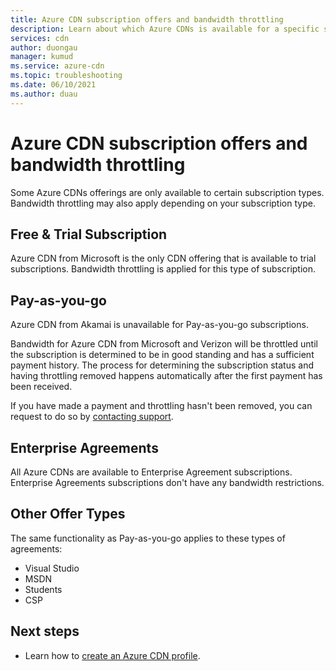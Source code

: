 ```yaml
---
title: Azure CDN subscription offers and bandwidth throttling
description: Learn about which Azure CDNs is available for a specific subscription type.
services: cdn
author: duongau
manager: kumud
ms.service: azure-cdn
ms.topic: troubleshooting
ms.date: 06/10/2021
ms.author: duau
---
```


# Azure CDN subscription offers and bandwidth throttling

Some Azure CDNs offerings are only available to certain subscription types. Bandwidth throttling may also apply depending on your subscription type.

## Free & Trial Subscription

Azure CDN from Microsoft is the only CDN offering that is available to trial subscriptions. Bandwidth throttling is applied for this type of subscription.  
 
## Pay-as-you-go

Azure CDN from Akamai is unavailable for Pay-as-you-go subscriptions.   
 
Bandwidth for Azure CDN from Microsoft and Verizon will be throttled until the subscription is determined to be in good standing and has a sufficient payment history. The process for determining the subscription status and having throttling removed happens automatically after the first payment has been received.   
 
If you have made a payment and throttling hasn't been removed, you can request to do so by [contacting support](https://portal.azure.com/?#blade/Microsoft_Azure_Support/HelpAndSupportBlade). 
  
## Enterprise Agreements

All Azure CDNs are available to Enterprise Agreement subscriptions. Enterprise Agreements subscriptions don't have any bandwidth restrictions.  
 
## Other Offer Types
 
The same functionality as Pay-as-you-go applies to these types of agreements:

* Visual Studio 
* MSDN
* Students
* CSP

## Next steps

* Learn how to [create an Azure CDN profile](cdn-create-new-endpoint.md).
